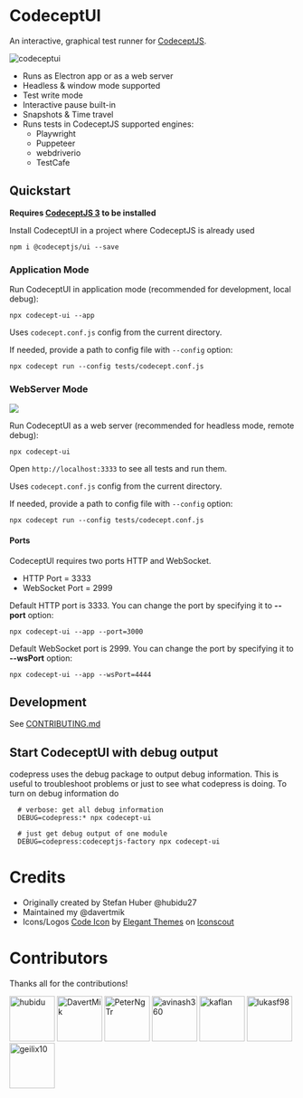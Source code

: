 # CodeceptUI

An interactive, graphical test runner for [CodeceptJS](https://codecept.io). 


![codeceptui](https://github.com/codecept-js/ui/raw/master/codecept-ui2.gif)

* Runs as Electron app or as a web server
* Headless & window mode supported
* Test write mode
* Interactive pause built-in
* Snapshots & Time travel
* Runs tests in CodeceptJS supported engines:
  * Playwright
  * Puppeteer
  * webdriverio
  * TestCafe

## Quickstart

**Requires [CodeceptJS 3](https://codecept.io) to be installed**

Install CodeceptUI in a project where CodeceptJS is already used

```
npm i @codeceptjs/ui --save
```

### Application Mode

Run CodeceptUI in application mode (recommended for development, local debug):

```
npx codecept-ui --app
```

Uses `codecept.conf.js` config from the current directory. 

If needed, provide a path to config file with `--config` option:

```
npx codecept run --config tests/codecept.conf.js
```

### WebServer Mode

![](https://github.com/codecept-js/ui/raw/master/codeceptui.gif)

Run CodeceptUI as a web server (recommended for headless mode, remote debug):

```
npx codecept-ui
```

Open `http://localhost:3333` to see all tests and run them.


Uses `codecept.conf.js` config from the current directory. 

If needed, provide a path to config file with `--config` option:

```
npx codecept run --config tests/codecept.conf.js
```

#### Ports

CodeceptUI requires two ports HTTP and WebSocket. 

* HTTP Port = 3333
* WebSocket Port = 2999

Default HTTP port is 3333. You can change the port by specifying it to **--port** option:

```
npx codecept-ui --app --port=3000
```


Default WebSocket port is 2999. You can change the port by specifying it to **--wsPort** option:
```
npx codecept-ui --app --wsPort=4444
```


## Development

See [CONTRIBUTING.md](https://github.com/codecept-js/ui/blob/master/.github/CONTRIBUTING.md)


## Start CodeceptUI with debug output

codepress uses the debug package to output debug information. This is useful to troubleshoot problems or just to see what codepress is doing. To turn on debug information do

```
  # verbose: get all debug information
  DEBUG=codepress:* npx codecept-ui 

  # just get debug output of one module
  DEBUG=codepress:codeceptjs-factory npx codecept-ui
```

# Credits

- Originally created by Stefan Huber @hubidu27
- Maintained my @davertmik
- Icons/Logos <a href="https://iconscout.com/icon/code-280" target="_blank">Code Icon</a> by <a href="https://iconscout.com/contributors/elegant-themes">Elegant Themes</a> on <a href="https://iconscout.com">Iconscout</a>

# Contributors

Thanks all for the contributions!

[//]: contributor-faces

<a href="https://github.com/hubidu"><img src="https://avatars2.githubusercontent.com/u/13134082?v=4" title="hubidu" width="80" height="80"></a>
<a href="https://github.com/DavertMik"><img src="https://avatars0.githubusercontent.com/u/220264?v=4" title="DavertMik" width="80" height="80"></a>
<a href="https://github.com/PeterNgTr"><img src="https://avatars0.githubusercontent.com/u/7845001?v=4" title="PeterNgTr" width="80" height="80"></a>
<a href="https://github.com/avinash360"><img src="https://avatars2.githubusercontent.com/u/11994986?v=4" title="avinash360" width="80" height="80"></a>
<a href="https://github.com/kaflan"><img src="https://avatars3.githubusercontent.com/u/3959504?v=4" title="kaflan" width="80" height="80"></a>
<a href="https://github.com/lukasf98"><img src="https://avatars2.githubusercontent.com/u/22434650?v=4" title="lukasf98" width="80" height="80"></a>
<a href="https://github.com/geilix10"><img src="https://avatars3.githubusercontent.com/u/16301998?v=4" title="geilix10" width="80" height="80"></a>

[//]: contributor-faces
